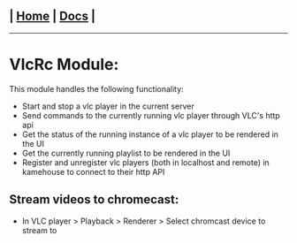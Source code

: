 | [Home](/README.md) | [Docs](/docs/README.md) |
---------------------------------------------------------------

*********************

# VlcRc Module:

This module handles the following functionality:

* Start and stop a vlc player in the current server
* Send commands to the currently running vlc player through VLC's http api
* Get the status of the running instance of a vlc player to be rendered in the UI
* Get the currently running playlist to be rendered in the UI
* Register and unregister vlc players (both in localhost and remote) in kamehouse to connect to their http API

## Stream videos to chromecast:

- In VLC player > Playback > Renderer > Select chromcast device to stream to

